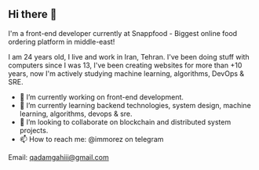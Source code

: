 ## Hi there 👋

I'm a front-end developer currently at Snappfood - Biggest online food ordering platform in middle-east!

I am 24 years old, I live and work in Iran, Tehran. I've been doing stuff with computers since I was 13, I've been creating websites for more than +10 years, now I'm actively studying machine learning, algorithms, DevOps & SRE.

- 🔭 I’m currently working on front-end development.
- 🌱 I’m currently learning backend technologies, system design, machine learning, algorithms, devops & sre.
- 👯 I’m looking to collaborate on blockchain and distributed system projects.
- 📫 How to reach me: @immorez on telegram

Email: qadamgahiii@gmail.com
